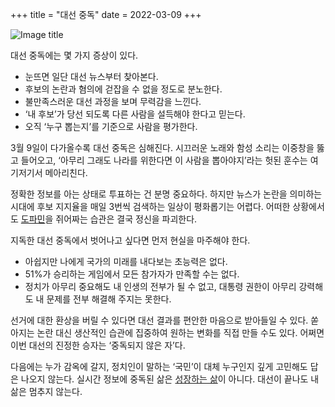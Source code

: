+++
title = "대선 중독"
date = 2022-03-09
+++

![Image title](https://bear-images.sfo2.cdn.digitaloceanspaces.com/kang-1662249997.webp)

대선 중독에는 몇 가지 증상이 있다.

* 눈뜨면 일단 대선 뉴스부터 찾아본다.
* 후보의 논란과 혐의에 걷잡을 수 없을 정도로 분노한다.
* 불만족스러운 대선 과정을 보며 무력감을 느낀다.
* ‘내 후보’가 당선 되도록 다른 사람을 설득해야 한다고 믿는다.
* 오직 ‘누구 뽑는지’를 기준으로 사람을 평가한다.

3월 9일이 다가올수록 대선 중독은 심해진다. 시끄러운 노래와 함성 소리는 이중창을 뚫고 들어오고, ‘아무리 그래도 나라를 위한다면 이 사람을 뽑아야지’라는 헛된 훈수는 여기저기서 메아리친다.

정확한 정보를 아는 상태로 투표하는 건 분명 중요하다. 하지만 뉴스가 논란을 의미하는 시대에 후보 지지율을 매일 3번씩 검색하는 일상이 평화롭기는 어렵다. 어떠한 상황에서도 [도파민](https://www.hankyung.com/life/article/2021093076581)을 쥐어짜는 습관은 결국 정신을 파괴한다.

지독한 대선 중독에서 벗어나고 싶다면 먼저 현실을 마주해야 한다.

* 아쉽지만 나에게 국가의 미래를 내다보는 초능력은 없다.
* 51%가 승리하는 게임에서 모든 참가자가 만족할 수는 없다.
* 정치가 아무리 중요해도 내 인생의 전부가 될 수 없고, 대통령 권한이 아무리 강력해도 내 문제를 전부 해결해 주지는 못한다.

선거에 대한 환상을 버릴 수 있다면 대선 결과를 편안한 마음으로 받아들일 수 있다. 쏟아지는 논란 대신 생산적인 습관에 집중하여 원하는 변화를 직접 만들 수도 있다. 어쩌면 이번 대선의 진정한 승자는 ‘중독되지 않은 자’다.

다음에는 누가 감옥에 갈지, 정치인이 말하는 ‘국민’이 대체 누구인지 깊게 고민해도 답은 나오지 않는다. 실시간 정보에 중독된 삶은 [성장하는 삶](https://kangminsuk.com/ko/blog/growth/)이 아니다. 대선이 끝나도 내 삶은 멈추지 않는다.